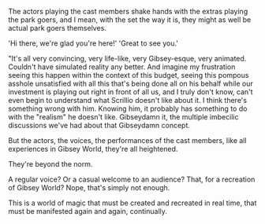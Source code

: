 The actors playing the cast members shake hands with the extras playing the park goers, and I mean, with the set the way it is, they might as well be actual park goers themselves.

'Hi there, we're glad you're here!' 'Great to see you.'

"It's all very convincing, very life-like, very Gibsey-esque, very animated. Couldn't have simulated reality any better. And imagine my frustration seeing this happen within the context of this budget, seeing this pompous asshole unsatisfied with all this that's being done all on his behalf while our investment is playing out right in front of all us, and I truly don't know, can't even begin to understand what Scrillio doesn't like about it. I think there's something wrong with him. Knowing him, it probably has something to do with the "realism" he doesn't like. Gibseydamn it, the multiple imbecilic discussions we've had about that Gibseydamn concept.

But the actors, the voices, the performances of the cast members, like all experiences in Gibsey World, they're all heightened.

They're beyond the norm.

A regular voice? Or a casual welcome to an audience? That, for a recreation of Gibsey World? Nope, that's simply not enough.

This is a world of magic that must be created and recreated in real time, that must be manifested again and again, continually.